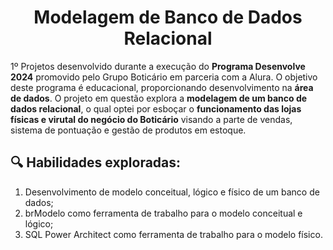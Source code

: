 <h1 align="center"><b>Modelagem de Banco de Dados Relacional</b></h1>

1º Projetos desenvolvido durante a execução do **Programa Desenvolve 2024** promovido pelo Grupo Boticário em parceria com a Alura. O objetivo deste programa é educacional, proporcionando desenvolvimento na **área de dados**. O projeto em questão explora a **modelagem de um banco de dados relacional**, o qual optei por esboçar o **funcionamento das lojas físicas e virutal do negócio do Boticário** visando a parte de vendas, sistema de pontuação e gestão de produtos em estoque.

<h2>🔍 Habilidades exploradas:</h2>

1. Desenvolvimento de modelo conceitual, lógico e físico de um banco de dados;
2. brModelo como ferramenta de trabalho para o modelo conceitual e lógico;
3. SQL Power Architect como ferramenta de trabalho para o modelo físico.

